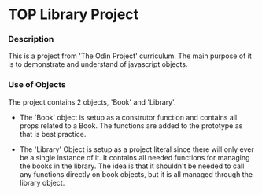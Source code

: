 # TOP Library Project

### Description
This is a project from 'The Odin Project' curriculum. The main purpose of it is to demonstrate and understand of javascript objects.

### Use of Objects
The project contains 2 objects, 'Book' and 'Library'.  

- The 'Book' object is setup as a construtor function and contains all props related to a Book.  The functions are added to the prototype as that is best practice.

- The 'Library' Object is setup as a project literal since there will only ever be a single instance of it.  It contains all needed functions for managing the books in the library.  The idea is that it shouldn't be needed to call any functions directly on book objects, but it is all managed through the library object.



